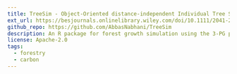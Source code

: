 ```yaml
---
title: TreeSim - Object-Oriented distance-independent Individual Tree Simulator
ext_url: https://besjournals.onlinelibrary.wiley.com/doi/10.1111/2041-210X.13474
github_repo: https://github.com/AbbasNabhani/TreeSim
description: An R package for forest growth simulation using the 3-PG process-based model
license: Apache-2.0
tags:
  - forestry
  - carbon
---
```

